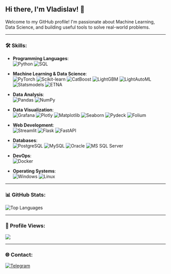 ## Hi there, I'm Vladislav! 👋

Welcome to my GitHub profile! I'm passionate about Machine Learning, Data Science, and building useful tools to solve real-world problems.

---

### 🛠️ Skills:
- **Programming Languages**:  
  ![Python](https://img.shields.io/badge/-Python-3670A0?style=for-the-badge&logo=python&logoColor=ffdd54) ![SQL](https://img.shields.io/badge/-SQL-4479A1?style=for-the-badge&logo=postgresql&logoColor=white)

- **Machine Learning & Data Science**:  
  ![PyTorch](https://img.shields.io/badge/-PyTorch-EE4C2C?style=for-the-badge&logo=pytorch&logoColor=white) ![Scikit-learn](https://img.shields.io/badge/-Scikit--Learn-F7931E?style=for-the-badge&logo=scikitlearn&logoColor=white) ![CatBoost](https://img.shields.io/badge/-CatBoost-EB5B3C?style=for-the-badge&logo=catboost&logoColor=white) ![LightGBM](https://img.shields.io/badge/-LightGBM-017E40?style=for-the-badge&logo=lightgbm&logoColor=white) ![LightAutoML](https://img.shields.io/badge/-LightAutoML-FF4500?style=for-the-badge&logo=lightautoml&logoColor=white) ![Statsmodels](https://img.shields.io/badge/-Statsmodels-4B8BBE?style=for-the-badge) ![ETNA](https://img.shields.io/badge/-ETNA-008080?style=for-the-badge)

- **Data Analysis**:  
  ![Pandas](https://img.shields.io/badge/-Pandas-150458?style=for-the-badge&logo=pandas&logoColor=white) ![NumPy](https://img.shields.io/badge/-NumPy-013243?style=for-the-badge&logo=numpy&logoColor=white)

- **Data Visualization**:  
  ![Grafana](https://img.shields.io/badge/-Grafana-F46800?style=for-the-badge&logo=grafana&logoColor=white) ![Plotly](https://img.shields.io/badge/-Plotly-3F4F75?style=for-the-badge&logo=plotly&logoColor=white) ![Matplotlib](https://img.shields.io/badge/-Matplotlib-11557C?style=for-the-badge&logo=matplotlib&logoColor=white) ![Seaborn](https://img.shields.io/badge/-Seaborn-4A4A55?style=for-the-badge) ![Pydeck](https://img.shields.io/badge/-Pydeck-3E4A89?style=for-the-badge) ![Folium](https://img.shields.io/badge/-Folium-77B829?style=for-the-badge&logo=leaflet&logoColor=white)

- **Web Development**:  
  ![Streamlit](https://img.shields.io/badge/-Streamlit-FF4B4B?style=for-the-badge&logo=streamlit&logoColor=white) ![Flask](https://img.shields.io/badge/-Flask-000000?style=for-the-badge&logo=flask&logoColor=white) ![FastAPI](https://img.shields.io/badge/-FastAPI-009688?style=for-the-badge&logo=fastapi&logoColor=white)

- **Databases**:  
  ![PostgreSQL](https://img.shields.io/badge/-PostgreSQL-316192?style=for-the-badge&logo=postgresql&logoColor=white) ![MySQL](https://img.shields.io/badge/-MySQL-4479A1?style=for-the-badge&logo=mysql&logoColor=white) ![Oracle](https://img.shields.io/badge/-Oracle-F80000?style=for-the-badge&logo=oracle&logoColor=white) ![MS SQL Server](https://img.shields.io/badge/-MS%20SQL%20Server-CC2927?style=for-the-badge&logo=microsoft-sql-server&logoColor=white)

- **DevOps**:  
  ![Docker](https://img.shields.io/badge/-Docker-2496ED?style=for-the-badge&logo=docker&logoColor=white)

- **Operating Systems**:  
  ![Windows](https://img.shields.io/badge/-Windows-0078D6?style=for-the-badge&logo=windows&logoColor=white) ![Linux](https://img.shields.io/badge/-Linux-FCC624?style=for-the-badge&logo=linux&logoColor=black)

---

### 📊 GitHub Stats:
![Top Languages](https://github-readme-stats.vercel.app/api/top-langs/?username=young-epish&layout=compact&theme=nord)


---

### 👀 Profile Views:
![](https://komarev.com/ghpvc/?username=young-epish)

---

### 🌐 Contact:
[![Telegram](https://img.shields.io/badge/-Telegram-2CA5E0?style=for-the-badge&logo=telegram&logoColor=white)](https://t.me/young_epish)

<!--
**young-epish/young-epish** is a ✨ _special_ ✨ repository because its `README.md` (this file) appears on your GitHub profile.

Here are some ideas to get you started:


- 🔭 I’m currently working on ...
- 🌱 I’m currently learning ...
- 👯 I’m looking to collaborate on ...
- 🤔 I’m looking for help with ...
- 💬 Ask me about ...
- 📫 How to reach me: ...
- 😄 Pronouns: ...
- ⚡ Fun fact: ...
-->
